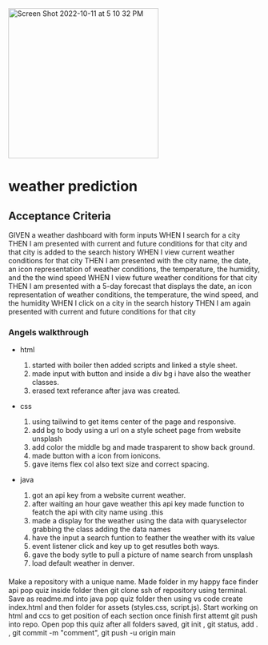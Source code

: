 
<img width="300" alt="Screen Shot 2022-10-11 at 5 10 32 PM" src="https://user-images.githubusercontent.com/106838166/195219257-b23e8f8b-1f5c-4019-afb7-0d05ba1fdc80.png">

# weather prediction

## Acceptance Criteria

GIVEN a weather dashboard with form inputs
WHEN I search for a city
THEN I am presented with current and future conditions for that city and that city is added to the search history
WHEN I view current weather conditions for that city
THEN I am presented with the city name, the date, an icon representation of weather conditions, the temperature, the humidity, and the the wind speed
WHEN I view future weather conditions for that city
THEN I am presented with a 5-day forecast that displays the date, an icon representation of weather conditions, the temperature, the wind speed, and the humidity
WHEN I click on a city in the search history
THEN I am again presented with current and future conditions for that city
### Angels walkthrough

* html
   1. started with boiler then added scripts and linked a style sheet.
   2. made input with button and inside a div bg i have also the weather classes.
   3. erased text referance after java was created.

* css
   1. using tailwind to get items center of the page and responsive.
   2. add bg to body using a url on a style scheet page from website unsplash
   3. add color the middle bg and made trasparent to show back ground.
   4. made button with a icon from ionicons.
   5. gave items flex col also text size and correct spacing.

* java
    1. got an api key from a website current weather.
    2. after waiting an hour gave weather this api key made function to featch the api with city name using .this 
    3. made a display for the weather using the data with quaryselector grabbing the class adding the data names 
    4. have the input a search funtion to feather the weather with its value
    5. event listener click and key up to get resutles both ways.
    6. gave the body sytle to pull a picture of name search from unsplash
    7. load default weather in denver. 
 
####

Make a repository with a unique name.
Made folder in my happy face finder api pop quiz inside folder then git clone ssh of repository using terminal.
Save as readme.md into java pop quiz folder then using vs code create index.html and then folder for assets (styles.css, script.js).
Start working on html and ccs to get position of each section once finish first attemt git push into repo.
Open pop this quiz after all folders saved, git init , git status, add . , git commit -m "comment", git push -u origin main
